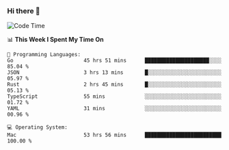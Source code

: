 ### Hi there 👋

<!--
**CrazyCollin/crazycollin** is a ✨ _special_ ✨ repository because its `README.md` (this file) appears on your GitHub profile.

Here are some ideas to get you started:

- 🔭 I’m currently working on ...
- 🌱 I’m currently learning ...
- 👯 I’m looking to collaborate on ...
- 🤔 I’m looking for help with ...
- 💬 Ask me about ...
- 📫 How to reach me: ...
- 😄 Pronouns: ...
- ⚡ Fun fact: ...
-->

<!--START_SECTION:waka-->
![Code Time](http://img.shields.io/badge/Code%20Time-3%2C586%20hrs%2012%20mins-blue)

📊 **This Week I Spent My Time On** 

```text
💬 Programming Languages: 
Go                       45 hrs 51 mins      █████████████████████░░░░   85.04 % 
JSON                     3 hrs 13 mins       █░░░░░░░░░░░░░░░░░░░░░░░░   05.97 % 
Rust                     2 hrs 45 mins       █░░░░░░░░░░░░░░░░░░░░░░░░   05.13 % 
TypeScript               55 mins             ░░░░░░░░░░░░░░░░░░░░░░░░░   01.72 % 
YAML                     31 mins             ░░░░░░░░░░░░░░░░░░░░░░░░░   00.96 % 

💻 Operating System: 
Mac                      53 hrs 56 mins      █████████████████████████   100.00 % 
```


<!--END_SECTION:waka-->
